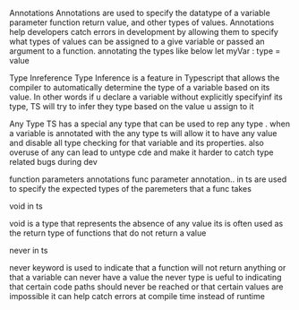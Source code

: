 Annotations
Annotations are used to specify the datatype of a variable parameter function return value, and other types of values. Annotations help developers catch errors in development by allowing them to specify what types of values can be assigned to a give variable or passed an argument to a function.
annotating the types like below
let myVar : type = value 

Type Inreference
Type Inference is a feature in Typescript that allows the compiler to automatically determine the type of a variable based on its value. In other words if u declare a variable without explicitly specifyinf its type, TS will try to infer they type based on the value u assign to it

Any Type
TS has a special any type that can be used to rep any type . when a variable is annotated with the any type ts will allow it to have any value and disable all type checking for that variable and its properties. also overuse of any can lead to untype cde and make it harder to catch type related bugs during dev

function parameters annotations
func parameter annotation.. in ts are used to specify the expected types of the paremeters that a func takes 

void in ts

void is a type that represents the absence of any value its is often used as the return type of functions that do not return a value

never in ts

never keyword is used to indicate that a function will not return anything or that a variable can never have a value the never type is ueful to indicating that certain code paths should never be reached or that certain values are impossible it can help catch errors at compile time instead of runtime